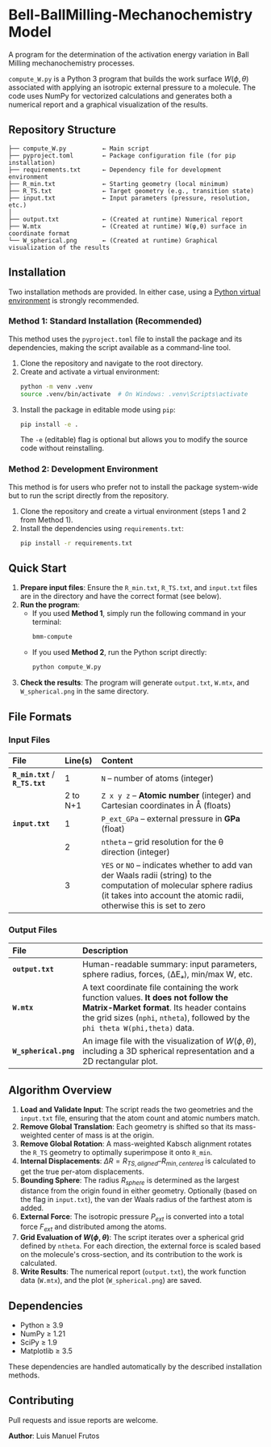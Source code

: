 # Bell-BallMilling-Mechanochemistry Model

A program for the determination of the activation energy variation in Ball Milling mechanochemistry processes.

`compute_W.py` is a Python 3 program that builds the work surface $W(\phi,\theta)$ associated with applying an isotropic external pressure to a molecule. The code uses NumPy for vectorized calculations and generates both a numerical report and a graphical visualization of the results.

## Repository Structure

```
├── compute_W.py          ← Main script
├── pyproject.toml        ← Package configuration file (for pip installation)
├── requirements.txt      ← Dependency file for development environment
├── R_min.txt             ← Starting geometry (local minimum)
├── R_TS.txt              ← Target geometry (e.g., transition state)
├── input.txt             ← Input parameters (pressure, resolution, etc.)
│
├── output.txt            ← (Created at runtime) Numerical report
├── W.mtx                 ← (Created at runtime) W(φ,θ) surface in coordinate format
└── W_spherical.png       ← (Created at runtime) Graphical visualization of the results
```

## Installation

Two installation methods are provided. In either case, using a [Python virtual environment](https://docs.python.org/3/library/venv.html) is strongly recommended.

### Method 1: Standard Installation (Recommended)

This method uses the `pyproject.toml` file to install the package and its dependencies, making the script available as a command-line tool.

1.  Clone the repository and navigate to the root directory.
2.  Create and activate a virtual environment:
    ```bash
    python -m venv .venv
    source .venv/bin/activate  # On Windows: .venv\Scripts\activate
    ```
3.  Install the package in editable mode using `pip`:
    ```bash
    pip install -e .
    ```
    The `-e` (editable) flag is optional but allows you to modify the source code without reinstalling.

### Method 2: Development Environment

This method is for users who prefer not to install the package system-wide but to run the script directly from the repository.

1.  Clone the repository and create a virtual environment (steps 1 and 2 from Method 1).
2.  Install the dependencies using `requirements.txt`:
    ```bash
    pip install -r requirements.txt
    ```

## Quick Start

1.  **Prepare input files**: Ensure the `R_min.txt`, `R_TS.txt`, and `input.txt` files are in the directory and have the correct format (see below).
2.  **Run the program**:
    * If you used **Method 1**, simply run the following command in your terminal:
        ```bash
        bmm-compute
        ```
    * If you used **Method 2**, run the Python script directly:
        ```bash
        python compute_W.py
        ```
3.  **Check the results**: The program will generate `output.txt`, `W.mtx`, and `W_spherical.png` in the same directory.

## File Formats

### Input Files

| File | Line(s) | Content |
| :--- | :--- | :--- |
| **`R_min.txt`** / **`R_TS.txt`** | 1 | `N` – number of atoms (integer) |
| | 2 to N+1 | `Z x y z` – **Atomic number** (integer) and Cartesian coordinates in Å (floats) |
| **`input.txt`** | 1 | `P_ext_GPa` – external pressure in **GPa** (float) |
| | 2 | `ntheta` – grid resolution for the θ direction (integer) |
| | 3 | `YES` or `NO` – indicates whether to add van der Waals radii (string) to the computation of molecular sphere radius (it takes into account the atomic radii, otherwise this is set to zero |

### Output Files

| File | Description |
| :--- | :--- |
| **`output.txt`** | Human-readable summary: input parameters, sphere radius, forces, ⟨ΔEₐ⟩, min/max W, etc. |
| **`W.mtx`** | A text coordinate file containing the work function values. **It does not follow the Matrix-Market format**. Its header contains the grid sizes (`nphi`, `ntheta`), followed by the `phi theta W(phi,theta)` data. |
| **`W_spherical.png`** | An image file with the visualization of $W(\phi,\theta)$, including a 3D spherical representation and a 2D rectangular plot. |

## Algorithm Overview

1.  **Load and Validate Input**: The script reads the two geometries and the `input.txt` file, ensuring that the atom count and atomic numbers match.
2.  **Remove Global Translation**: Each geometry is shifted so that its mass-weighted center of mass is at the origin.
3.  **Remove Global Rotation**: A mass-weighted Kabsch alignment rotates the `R_TS` geometry to optimally superimpose it onto `R_min`.
4.  **Internal Displacements**: $\Delta R = R_{TS,aligned} – R_{min,centered}$ is calculated to get the true per-atom displacements.
5.  **Bounding Sphere**: The radius $R_{sphere}$ is determined as the largest distance from the origin found in either geometry. Optionally (based on the flag in `input.txt`), the van der Waals radius of the farthest atom is added.
6.  **External Force**: The isotropic pressure $P_{ext}$ is converted into a total force $F_{ext}$ and distributed among the atoms.
7.  **Grid Evaluation of $W(\phi, \theta)$**: The script iterates over a spherical grid defined by `ntheta`. For each direction, the external force is scaled based on the molecule's cross-section, and its contribution to the work is calculated.
8.  **Write Results**: The numerical report (`output.txt`), the work function data (`W.mtx`), and the plot (`W_spherical.png`) are saved.

## Dependencies

-   Python ≥ 3.9
-   NumPy ≥ 1.21
-   SciPy ≥ 1.9
-   Matplotlib ≥ 3.5

These dependencies are handled automatically by the described installation methods.

## Contributing

Pull requests and issue reports are welcome.

**Author**: Luis Manuel Frutos
